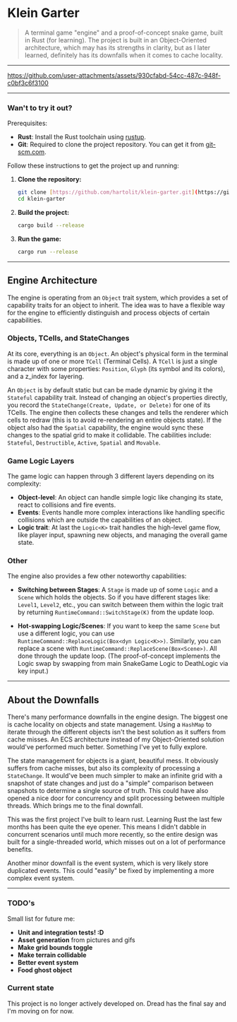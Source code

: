 # Klein Garter

> A terminal game "engine" and a proof-of-concept snake game, built in Rust (for learning).
> The project is built in an Object-Oriented architecture, which may has its strengths in clarity, but as I later learned, definitely has its downfalls when it comes to cache locality.

---

https://github.com/user-attachments/assets/930cfabd-54cc-487c-948f-c0bf3c6f3100

---

### Wan't to try it out?
Prerequisites:
* **Rust**: Install the Rust toolchain using [rustup](https://www.rust-lang.org/tools/install).
* **Git**: Required to clone the project repository. You can get it from [git-scm.com](https://git-scm.com/).

Follow these instructions to get the project up and running:
1.  **Clone the repository:**
    ```sh
    git clone [https://github.com/hartolit/klein-garter.git](https://github.com/hartolit/klein-garter.git)
    cd klein-garter
    ```

2.  **Build the project:**
    ```sh
    cargo build --release
    ```

3.  **Run the game:**
    ```sh
    cargo run --release
    ```

---

## Engine Architecture

The engine is operating from an `Object` trait system, which provides a set of capability traits for an object to inherit. The idea was to have a flexible way for the engine to efficiently distinguish and process objects of certain capabilities.

### Objects, TCells, and StateChanges
At its core, everything is an `Object`. An object's physical form in the terminal is made up of one or more `TCell` (Terminal Cells). A `TCell` is just a single character with some properties: `Position`, `Glyph` (its symbol and its colors), and a z_index for layering.

An `Object` is by default static but can be made dynamic by giving it the `Stateful` capability trait. Instead of changing an object's properties directly, you record the `StateChange(Create, Update, or Delete)` for one of its TCells. The engine then collects these changes and tells the renderer which cells to redraw (this is to avoid re-rendering an entire objects state). If the object also had the `Spatial` capability, the engine would sync these changes to the spatial grid to make it collidable.
The cabilities include: `Stateful`, `Destructible`, `Active`, `Spatial` and `Movable`.

### Game Logic Layers
The game logic can happen through 3 different layers depending on its complexity:
* **Object-level**: An object can handle simple logic like changing its state, react to collisions and fire events.
* **Events**: Events handle more complex interactions like handling specific collisions which are outside the capabilities of an object.
* **Logic trait**: At last the `Logic<K>` trait handles the high-level game flow, like player input, spawning new objects, and managing the overall game state.

### Other
The engine also provides a few other noteworthy capabilities:

* **Switching between Stages**: A `Stage` is made up of some `Logic` and a `Scene` which holds the objects. So if you have different stages like: `Level1`, `Level2`, etc., you can switch between them within the logic trait by returning `RuntimeCommand::SwitchStage(K)` from the update loop.

* **Hot-swapping Logic/Scenes**: If you want to keep the same `Scene` but use a different logic, you can use `RuntimeCommand::ReplaceLogic(Box<dyn Logic<K>>)`. Similarly, you can replace a scene with `RuntimeCommand::ReplaceScene(Box<Scene>)`. All done through the update loop. 
(The proof-of-concept implements the Logic swap by swapping from main SnakeGame Logic to DeathLogic via key input.)

---

## About the Downfalls

There's many performance downfalls in the engine design. The biggest one is cache locality on objects and state management. Using a `HashMap` to iterate through the different objects isn't the best solution as it suffers from cache misses. An ECS architecture instead of my Object-Oriented solution would've performed much better. Something I've yet to fully explore.

The state management for objects is a giant, beautiful mess. It obviously suffers from cache misses, but also its complexity of processing a `StateChange`. It would've been much simpler to make an infinite grid with a snapshot of state changes and just do a "simple" comparison between snapshots to determine a single source of truth. This could have also opened a nice door for concurrency and split processing between multiple threads. Which brings me to the final downfall.

This was the first project I've built to learn rust. Learning Rust the last few months has been quite the eye opener. This means I didn't dabble in concurrent scenarios until much more recently, so the entire design was built for a single-threaded world, which misses out on a lot of performance benefits.

Another minor downfall is the event system, which is very likely store duplicated events. This could "easily" be fixed by implementing a more complex event system.

---

### TODO's

Small list for future me:
* **Unit and integration tests! :D**
* **Asset generation** from pictures and gifs
* **Make grid bounds toggle**
* **Make terrain collidable**
* **Better event system**
* **Food ghost object**

### Current state

This project is no longer actively developed on. Dread has the final say and I'm moving on for now.
